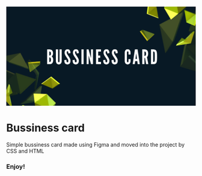 ![cover](https://github.com/zuzanna-dabrowska/business-card/blob/master/bussiness-card.png)

# Bussiness card

Simple bussiness card made using Figma and moved into the project by CSS and HTML

### Enjoy!
